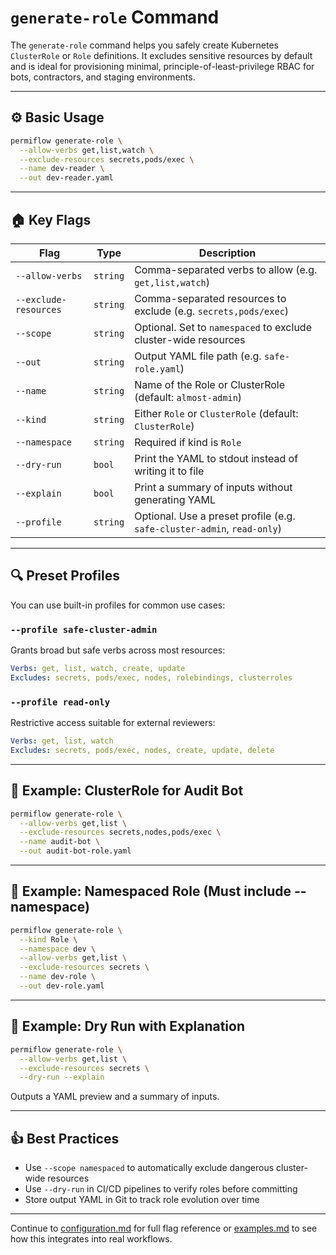 # `generate-role` Command

The `generate-role` command helps you safely create Kubernetes `ClusterRole` or `Role` definitions. It excludes sensitive resources by default and is ideal for provisioning minimal, principle-of-least-privilege RBAC for bots, contractors, and staging environments.

---

## ⚙️ Basic Usage

```bash
permiflow generate-role \
  --allow-verbs get,list,watch \
  --exclude-resources secrets,pods/exec \
  --name dev-reader \
  --out dev-reader.yaml
```

---

## 🏠 Key Flags

| Flag                  | Type     | Description                                                             |
| --------------------- | -------- | ----------------------------------------------------------------------- |
| `--allow-verbs`       | `string` | Comma-separated verbs to allow (e.g. `get,list,watch`)                  |
| `--exclude-resources` | `string` | Comma-separated resources to exclude (e.g. `secrets,pods/exec`)         |
| `--scope`             | `string` | Optional. Set to `namespaced` to exclude cluster-wide resources         |
| `--out`               | `string` | Output YAML file path (e.g. `safe-role.yaml`)                           |
| `--name`              | `string` | Name of the Role or ClusterRole (default: `almost-admin`)               |
| `--kind`              | `string` | Either `Role` or `ClusterRole` (default: `ClusterRole`)                 |
| `--namespace`         | `string` | Required if kind is `Role`                                              |
| `--dry-run`           | `bool`   | Print the YAML to stdout instead of writing it to file                  |
| `--explain`           | `bool`   | Print a summary of inputs without generating YAML                       |
| `--profile`           | `string` | Optional. Use a preset profile (e.g. `safe-cluster-admin`, `read-only`) |

---

## 🔍 Preset Profiles

You can use built-in profiles for common use cases:

### `--profile safe-cluster-admin`

Grants broad but safe verbs across most resources:

```yaml
Verbs: get, list, watch, create, update
Excludes: secrets, pods/exec, nodes, rolebindings, clusterroles
```

### `--profile read-only`

Restrictive access suitable for external reviewers:

```yaml
Verbs: get, list, watch
Excludes: secrets, pods/exec, nodes, create, update, delete
```

---

## 🔢 Example: ClusterRole for Audit Bot

```bash
permiflow generate-role \
  --allow-verbs get,list \
  --exclude-resources secrets,nodes,pods/exec \
  --name audit-bot \
  --out audit-bot-role.yaml
```

---

## 🔢 Example: Namespaced Role (Must include --namespace)

```bash
permiflow generate-role \
  --kind Role \
  --namespace dev \
  --allow-verbs get,list \
  --exclude-resources secrets \
  --name dev-role \
  --out dev-role.yaml
```

---

## 🔢 Example: Dry Run with Explanation

```bash
permiflow generate-role \
  --allow-verbs get,list \
  --exclude-resources secrets \
  --dry-run --explain
```

Outputs a YAML preview and a summary of inputs.

---

## 👍 Best Practices

- Use `--scope namespaced` to automatically exclude dangerous cluster-wide resources
- Use `--dry-run` in CI/CD pipelines to verify roles before committing
- Store output YAML in Git to track role evolution over time

---

Continue to [configuration.md](./configuration.md) for full flag reference or [examples.md](./examples.md) to see how this integrates into real workflows.
